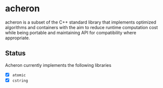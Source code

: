 # acheron

acheron is a subset of the C++ standard library that implements optimized algorithms and 
containers with the aim to reduce runtime computation cost while being portable and 
maintaining API for compatibility where appropriate. 

## Status

Acheron currently implements the following libraries
- [X] `atomic`
- [X] `cstring`

